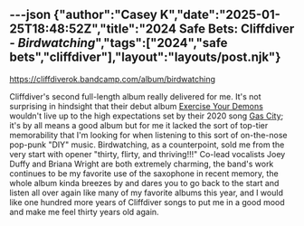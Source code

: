 ---json
{"author":"Casey K","date":"2025-01-25T18:48:52Z","title":"2024 Safe Bets: Cliffdiver - _Birdwatching_","tags":["2024","safe bets","cliffdiver"],"layout":"layouts/post.njk"}
---
https://cliffdiverok.bandcamp.com/album/birdwatching

Cliffdiver&#x27;s second full-length album really delivered for me. It&#x27;s not surprising in hindsight that their debut album [Exercise Your Demons](https://cliffdiverok.bandcamp.com/album/exercise-your-demons) wouldn&#x27;t live up to the high expectations set by their 2020 song [Gas City](https://cliffdiverok.bandcamp.com/track/gas-city); it&#x27;s by all means a good album but for me it lacked the sort of top-tier memorability that I&#x27;m looking for when listening to this sort of on-the-nose pop-punk &#x22;DIY&#x22; music. Birdwatching, as a counterpoint, sold me from the very start with opener &#x22;thirty, flirty, and thriving!!!&#x22; Co-lead vocalists Joey Duffy and Briana Wright are both extremely charming, the band&#x27;s work continues to be my favorite use of the saxophone in recent memory, the whole album kinda breezes by and dares you to go back to the start and listen all over again like many of my favorite albums this year, and I would like one hundred more years of Cliffdiver songs to put me in a good mood and make me feel thirty years old again.
